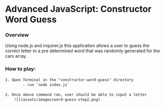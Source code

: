 # Advanced JavaScript: Constructor Word Guess

### Overview
Using node.js and inquirer.js this application allows a user to guess the correct letter to a pre determined word that was randomly generated for the cars array.


### How to play: 
    
    1. Open Terminal in the "constructor-word-guess" directory 
            - run `node index.js`
    
    2. Once above command ran, user should be able to input a letter
        ![](assets/images/word-guess-step2.png)